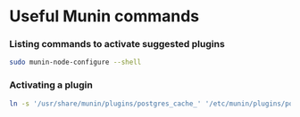 # Useful Munin commands
### Listing commands to activate suggested plugins

```sh
sudo munin-node-configure --shell
```

### Activating a plugin
```sh
ln -s '/usr/share/munin/plugins/postgres_cache_' '/etc/munin/plugins/postgres_cache_gitea'
```
